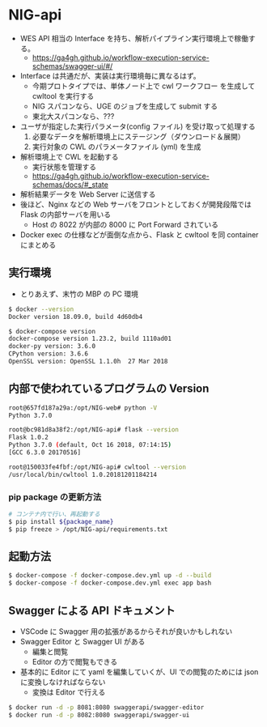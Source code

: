 # NIG-api

- WES API 相当の Interface を持ち、解析パイプライン実行環境上で稼働する。
  - https://ga4gh.github.io/workflow-execution-service-schemas/swagger-ui/#/
- Interface は共通だが、実装は実行環境毎に異なるはず。
  - 今期プロトタイプでは、単体ノード上で cwl ワークフロー を生成して cwltool を実行する
  - NIG スパコンなら、UGE のジョブを生成して submit する
  - 東北大スパコンなら、???
- ユーザが指定した実行パラメータ(config ファイル) を受け取って処理する
  1. 必要なデータを解析環境上にステージング（ダウンロード＆展開）
  2. 実行対象の CWL のパラメータファイル (yml) を生成
- 解析環境上で CWL を起動する
  - 実行状態を管理する
  - https://ga4gh.github.io/workflow-execution-service-schemas/docs/#_state
- 解析結果データを Web Server に送信する
- 後ほど、Nginx などの Web サーバをフロントとしておくが開発段階では Flask の内部サーバを用いる
  - Host の 8022 が内部の 8000 に Port Forward されている
- Docker exec の仕様などが面倒な点から、Flask と cwltool を同 container にまとめる

## 実行環境

- とりあえず、末竹の MBP の PC 環境

```bash
$ docker --version
Docker version 18.09.0, build 4d60db4

$ docker-compose version
docker-compose version 1.23.2, build 1110ad01
docker-py version: 3.6.0
CPython version: 3.6.6
OpenSSL version: OpenSSL 1.1.0h  27 Mar 2018
```

## 内部で使われているプログラムの Version

```bash
root@657fd187a29a:/opt/NIG-web# python -V
Python 3.7.0

root@bc981d8a38f2:/opt/NIG-api# flask --version
Flask 1.0.2
Python 3.7.0 (default, Oct 16 2018, 07:14:15)
[GCC 6.3.0 20170516]

root@150033fe4fbf:/opt/NIG-api# cwltool --version
/usr/local/bin/cwltool 1.0.20181201184214
```

### pip package の更新方法

```bash
# コンテナ内で行い、再起動する
$ pip install ${package_name}
$ pip freeze > /opt/NIG-api/requirements.txt
```

## 起動方法

```bash
$ docker-compose -f docker-compose.dev.yml up -d --build
$ docker-compose -f docker-compose.dev.yml exec app bash
```

## Swagger による API ドキュメント

- VSCode に Swagger 用の拡張があるからそれが良いかもしれない
- Swagger Editor と Swagger UI がある
  - 編集と閲覧
  - Editor の方で閲覧もできる
- 基本的に Editor にて yaml を編集していくが、UI での閲覧のためには json に変換しなければならない
  - 変換は Editor で行える

```bash
$ docker run -d -p 8081:8080 swaggerapi/swagger-editor
$ docker run -d -p 8082:8080 swaggerapi/swagger-ui
```
